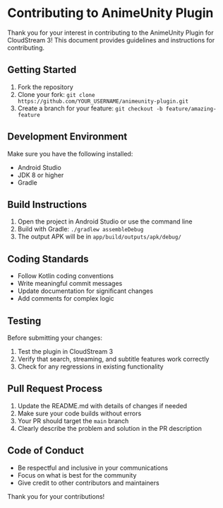# Contributing to AnimeUnity Plugin

Thank you for your interest in contributing to the AnimeUnity Plugin for CloudStream 3! This document provides guidelines and instructions for contributing.

## Getting Started

1. Fork the repository
2. Clone your fork: `git clone https://github.com/YOUR_USERNAME/animeunity-plugin.git`
3. Create a branch for your feature: `git checkout -b feature/amazing-feature`

## Development Environment

Make sure you have the following installed:
- Android Studio
- JDK 8 or higher
- Gradle

## Build Instructions

1. Open the project in Android Studio or use the command line
2. Build with Gradle: `./gradlew assembleDebug`
3. The output APK will be in `app/build/outputs/apk/debug/`

## Coding Standards

- Follow Kotlin coding conventions
- Write meaningful commit messages
- Update documentation for significant changes
- Add comments for complex logic

## Testing

Before submitting your changes:
1. Test the plugin in CloudStream 3
2. Verify that search, streaming, and subtitle features work correctly
3. Check for any regressions in existing functionality

## Pull Request Process

1. Update the README.md with details of changes if needed
2. Make sure your code builds without errors
3. Your PR should target the `main` branch
4. Clearly describe the problem and solution in the PR description

## Code of Conduct

- Be respectful and inclusive in your communications
- Focus on what is best for the community
- Give credit to other contributors and maintainers

Thank you for your contributions!
